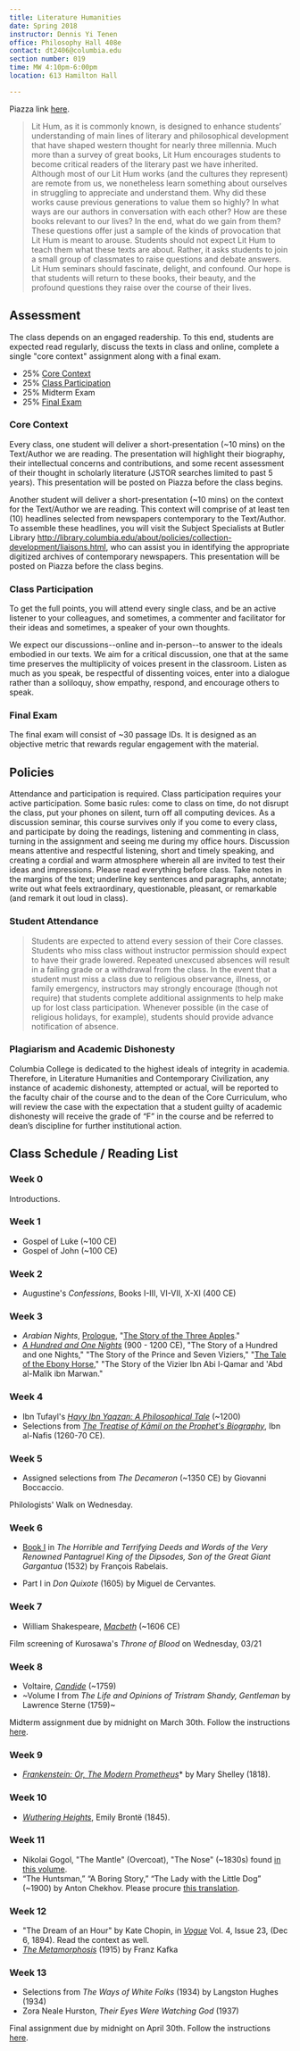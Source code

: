 ```yaml
---
title: Literature Humanities
date: Spring 2018
instructor: Dennis Yi Tenen
office: Philosophy Hall 408e
contact: dt2406@columbia.edu
section number: 019
time: MW 4:10pm-6:00pm
location: 613 Hamilton Hall

---
```


Piazza link [here](https://piazza.com/class/ja7f7q80y1q2xs).

> Lit Hum, as it is commonly known, is designed to enhance students’
understanding of main lines of literary and philosophical development that
have shaped western thought for nearly three millennia. Much more than a
survey of great books, Lit Hum encourages students to become critical readers
of the literary past we have inherited. Although most of our Lit Hum works
(and the cultures they represent) are remote from us, we nonetheless learn
something about ourselves in struggling to appreciate and understand them. Why
did these works cause previous generations to value them so highly? In what
ways are our authors in conversation with each other? How are these books
relevant to our lives? In the end, what do we gain from them? These questions
offer just a sample of the kinds of provocation that Lit Hum is meant to
arouse. Students should not expect Lit Hum to teach them what these texts are
about. Rather, it asks students to join a small group of classmates to raise
questions and debate answers. Lit Hum seminars should fascinate, delight, and
confound. Our hope is that students will return to these books, their beauty,
and the profound questions they raise over the course of their lives.

## Assessment

The class depends on an engaged readership. To this end, students are expected
read regularly, discuss the texts in class and online, complete a single "core
context" assignment along with a final exam.

* 25% [Core Context](#core-context)
* 25% [Class Participation](#class-participation)
* 25% Midterm Exam
* 25% [Final Exam](#final-exam)

### Core Context

Every class, one student will deliver a short-presentation (~10 mins) on the
Text/Author we are reading. The presentation will highlight their biography,
their intellectual concerns and contributions, and some recent assessment of
their thought in scholarly literature (JSTOR searches limited to past 5
years). This presentation will be posted on Piazza before the class begins.

Another student will deliver a short-presentation (~10 mins) on the context
for the Text/Author we are reading. This context will comprise of at least ten
(10) headlines selected from newspapers contemporary to the Text/Author. To
assemble these headlines, you will visit the Subject Specialists at Butler
Library
<http://library.columbia.edu/about/policies/collection-development/liaisons.html>,
who can assist you in identifying the appropriate digitized archives of
contemporary newspapers. This presentation will be posted on Piazza before the
class begins.

### Class Participation

To get the full points, you will attend every single class, and be an active
listener to your colleagues, and sometimes, a commenter and facilitator for
their ideas and sometimes, a speaker of your own thoughts.

We expect our discussions--online and in-person--to answer to the ideals
embodied in our texts. We aim for a critical discussion, one that at the same
time preserves the multiplicity of voices present in the classroom. Listen as
much as you speak, be respectful of dissenting voices, enter into a dialogue
rather than a soliloquy, show empathy, respond, and encourage others to speak.

### Final Exam

The final exam will consist of ~30 passage IDs. It is designed as an objective
metric that rewards regular engagement with the material.

## Policies

Attendance and participation is required. Class participation requires your
active participation. Some basic rules: come to class on time, do not disrupt
the class, put your phones on silent, turn off all computing devices. As a
discussion seminar, this course survives only if you come to every class, and
participate by doing the readings, listening and commenting in class, turning
in the assignment and seeing me during my office hours. Discussion means
attentive and respectful listening, short and timely speaking, and creating a
cordial and warm atmosphere wherein all are invited to test their ideas and
impressions. Please read everything before class. Take notes in the margins of
the text; underline key sentences and paragraphs, annotate; write out what
feels extraordinary, questionable, pleasant, or remarkable (and remark it out
loud in class).

### Student Attendance

> Students are expected to attend every session of their Core classes. Students
who miss class without instructor permission should expect to have their grade
lowered. Repeated unexcused absences will result in a failing grade or a
withdrawal from the class. In the event that a student must miss a class due
to religious observance, illness, or family emergency, instructors may
strongly encourage (though not require) that students complete additional
assignments to help make up for lost class participation. Whenever possible
(in the case of religious holidays, for example), students should provide
advance notification of absence.

### Plagiarism and Academic Dishonesty

 Columbia College is dedicated to the highest ideals of integrity in academia.
Therefore, in Literature Humanities and Contemporary Civilization, any
instance of academic dishonesty, attempted or actual, will be reported to the
faculty chair of the course and to the dean of the Core Curriculum, who will
review the case with the expectation that a student guilty of academic
dishonesty will receive the grade of “F” in the course and be referred to
dean’s discipline for further institutional action.

## Class Schedule / Reading List

### Week 0

Introductions.

### Week 1

- Gospel of Luke (~100 CE)
- Gospel of John (~100 CE)

### Week 2

- Augustine's *Confessions*, Books I-III, VI-VII, X-XI (400 CE)

### Week 3

- *Arabian Nights*, [Prologue][31], "[The Story of the Three Apples][34]."
- [*A Hundred and One Nights*][32] (900 - 1200 CE), "The Story of a Hundred
and one Nights," "The Story of the Prince and Seven Viziers," "[The Tale of the
Ebony Horse][33]," "The Story of the Vizier Ibn Abi l-Qamar and 'Abd al-Malik ibn
Marwan."

[31]: https://courseworks2.columbia.edu/courses/49230/files?preview=2344275
[32]: https://courseworks2.columbia.edu/courses/49230/files?preview=2344274
[33]: https://courseworks2.columbia.edu/courses/49230/files?preview=2344411
[34]: https://courseworks2.columbia.edu/courses/49230/files?preview=2344697

### Week 4

- Ibn Tufayl's [*Hayy Ibn Yaqzan: A Philosophical Tale*][42] (~1200)
- Selections from [*The Treatise of Kāmil on the Prophet's Biography*][41], Ibn
  al-Nafis (1260-70 CE).

[41]: https://courseworks2.columbia.edu/courses/49230/files?preview=2344450
[42]: https://courseworks2.columbia.edu/courses/49230/files?preview=2344620

### Week 5

- Assigned selections from *The Decameron* (~1350 CE) by Giovanni Boccaccio.

Philologists' Walk on Wednesday.

### Week 6

- [Book I][61] in *The Horrible and Terrifying Deeds and Words of the Very Renowned Pantagruel
  King of the Dipsodes, Son of the Great Giant Gargantua* (1532) by François Rabelais.
- Part I in *Don Quixote* (1605) by Miguel de Cervantes.

  [61]: https://courseworks2.columbia.edu/courses/49230/files?preview=2488722

### Week 7

- William Shakespeare,
  [*Macbeth*](https://courseworks2.columbia.edu/courses/49230/files?preview=2537657)
(~1606 CE)

Film screening of Kurosawa's *Throne of Blood* on Wednesday, 03/21

### Week 8

- Voltaire, [*Candide*](https://archive.org/download/Candide_887/Candide_by_Voltaire_cropped.pdf) (~1759)
- ~Volume I from *The Life and Opinions of Tristram Shandy, Gentleman* by
  Lawrence Sterne (1759)~

Midterm assignment due by midnight on March 30th. Follow the instructions
[here](https://github.com/denten-courses/lit-hum/wiki/Instructions).

### Week 9

- [*Frankenstein: Or, The Modern Prometheus*][91]* by Mary Shelley (1818).

[91]: https://archive.org/download/frankensteinorm02shelgoog/frankensteinorm02shelgoog.pdf

### Week 10

- [*Wuthering Heights*][101], Emily Brontë (1845).

[101]: https://archive.org/download/wutheringheight01brongoog/wutheringheight01brongoog.pdf

### Week 11

- Nikolai Gogol, "The Mantle" (Overcoat), "The Nose" (~1830s) found [in this
  volume][112].
- “The Huntsman,” “A Boring Story,” “The Lady with the Little Dog” (~1900) by
  Anton Chekhov. Please procure [this translation][111].

[111]: https://www.amazon.com/Selected-Stories-Anton-Chekhov-ebook/dp/B0030CMK6M/ref=sr_1_1?ie=UTF8&qid=1522619762&sr=8-1&keywords=Volokhonsky+chekhov&dpID=51Hw4%252BqGKFL&preST=_SY445_QL70_&dpSrc=srch
[112]: https://archive.org/details/mantleotherstori00gogorich

### Week 12

- "The Dream of an Hour" by Kate Chopin, in *[Vogue][121]* Vol. 4, Issue 23,
  (Dec 6, 1894). Read the context as well.
- *[The Metamorphosis][122]* (1915) by Franz Kafka

[121]: https://search-proquest-com.ezproxy.cul.columbia.edu/publicationissue/1C033CEBA538496APQ/$B/1/Vogue$3b+New+York/01894Y12Y06$23Dec+6,+1894$3b++Vol.+4+$2823$29/$N?accountid=10226
[122]: https://www.gutenberg.org/files/5200/5200-h/5200-h.htm

### Week 13

- Selections from *The Ways of White Folks* (1934) by Langston Hughes (1934)
- Zora Neale Hurston, *Their Eyes Were Watching God* (1937)

Final assignment due by midnight on April 30th. Follow the instructions
[here](https://github.com/denten-courses/lit-hum/wiki/Instructions).

